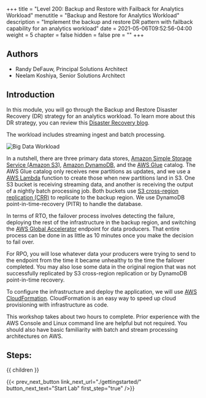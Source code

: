 +++
title = "Level 200: Backup and Restore with Failback for Analytics Workload"
menutitle = "Backup and Restore for Analytics Workload"
description = "Implement the backup and restore DR pattern with failback capability for an analytics workload"
date = 2021-05-06T09:52:56-04:00
weight = 5
chapter = false
hidden = false
pre = ""
+++

## Authors

* Randy DeFauw, Principal Solutions Architect 
* Neelam Koshiya, Senior Solutions Architect

## Introduction

In this module, you will go through the Backup and Restore Disaster Recovery (DR) strategy for an analytics workload. To learn more about this DR strategy, you can review this [Disaster Recovery blog](https://aws.amazon.com/blogs/architecture/disaster-recovery-dr-architecture-on-aws-part-ii-backup-and-restore-with-rapid-recovery/).

The workload includes streaming ingest and batch processing.

![Big Data Workload](/Reliability/200_Backup_Restore_Failback_Analytics/Images/backup-restore-analytics-workshop.png)

In a nutshell, there are three primary data stores, [Amazon Simple Storage Service (Amazon S3)](http://aws.amazon.com/s3), [Amazon DynamoDB](http://aws.amazon.com/dynamodb), and the [AWS Glue](https://aws.amazon.com/glue) catalog.  The AWS Glue catalog only receives new partitions as updates, and we use a [AWS Lambda](http://aws.amazon.com/lambda) function to create those when new partitions land in S3.  One S3 bucket is receiving streaming data, and another is receiving the output of a nightly batch processing job.  Both buckets use [S3 cross-region replication (CRR)](https://docs.aws.amazon.com/AmazonS3/latest/userguide/replication.html) to replicate to the backup region.  We use DynamoDB point-in-time-recovery (PITR) to handle the database.

In terms of RTO, the failover process involves detecting the failure, deploying the rest of the infrastructure in the backup region, and switching the [AWS Global Accelerator](http://aws.amazon.com/global-accelerator) endpoint for data producers.  That entire process can be done in as little as 10 minutes once you make the decision to fail over.

For RPO, you will lose whatever data your producers were trying to send to the endpoint from the time it became unhealthy to the time the failover completed.  You may also lose some data in the original region that was not successfully replicated by S3 cross-region replication or by DynamoDB point-in-time recovery.  

To configure the infrastructure and deploy the application, we will use [AWS CloudFormation](http://aws.amazon.com/cloudformation). CloudFormation is an easy way to speed up cloud provisioning with infrastructure as code.

This workshop takes about two hours to complete. Prior experience with the AWS Console and Linux command line are helpful but not required.  You should also have basic familiarity with batch and stream processing architectures on AWS.

## Steps:
{{ children }}

{{< prev_next_button link_next_url="./gettingstarted/" button_next_text="Start Lab" first_step="true" />}}